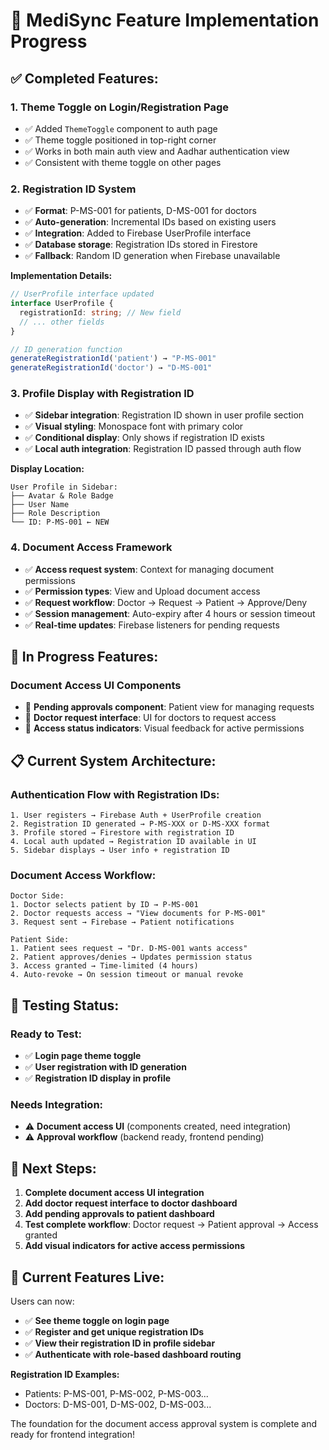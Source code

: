 # 🎯 MediSync Feature Implementation Progress

## ✅ **Completed Features:**

### 1. **Theme Toggle on Login/Registration Page**
- ✅ Added `ThemeToggle` component to auth page
- ✅ Theme toggle positioned in top-right corner
- ✅ Works in both main auth view and Aadhar authentication view
- ✅ Consistent with theme toggle on other pages

### 2. **Registration ID System**
- ✅ **Format**: P-MS-001 for patients, D-MS-001 for doctors
- ✅ **Auto-generation**: Incremental IDs based on existing users
- ✅ **Integration**: Added to Firebase UserProfile interface
- ✅ **Database storage**: Registration IDs stored in Firestore
- ✅ **Fallback**: Random ID generation when Firebase unavailable

**Implementation Details:**
```typescript
// UserProfile interface updated
interface UserProfile {
  registrationId: string; // New field
  // ... other fields
}

// ID generation function
generateRegistrationId('patient') → "P-MS-001"
generateRegistrationId('doctor') → "D-MS-001"
```

### 3. **Profile Display with Registration ID**
- ✅ **Sidebar integration**: Registration ID shown in user profile section
- ✅ **Visual styling**: Monospace font with primary color
- ✅ **Conditional display**: Only shows if registration ID exists
- ✅ **Local auth integration**: Registration ID passed through auth flow

**Display Location:**
```
User Profile in Sidebar:
├── Avatar & Role Badge
├── User Name
├── Role Description  
└── ID: P-MS-001 ← NEW
```

### 4. **Document Access Framework** 
- ✅ **Access request system**: Context for managing document permissions
- ✅ **Permission types**: View and Upload document access
- ✅ **Request workflow**: Doctor → Request → Patient → Approve/Deny
- ✅ **Session management**: Auto-expiry after 4 hours or session timeout
- ✅ **Real-time updates**: Firebase listeners for pending requests

## 🚧 **In Progress Features:**

### **Document Access UI Components**
- 📝 **Pending approvals component**: Patient view for managing requests
- 📝 **Doctor request interface**: UI for doctors to request access
- 📝 **Access status indicators**: Visual feedback for active permissions

## 📋 **Current System Architecture:**

### **Authentication Flow with Registration IDs:**
```
1. User registers → Firebase Auth + UserProfile creation
2. Registration ID generated → P-MS-XXX or D-MS-XXX format
3. Profile stored → Firestore with registration ID
4. Local auth updated → Registration ID available in UI
5. Sidebar displays → User info + registration ID
```

### **Document Access Workflow:**
```
Doctor Side:
1. Doctor selects patient by ID → P-MS-001
2. Doctor requests access → "View documents for P-MS-001"
3. Request sent → Firebase → Patient notifications

Patient Side: 
1. Patient sees request → "Dr. D-MS-001 wants access"
2. Patient approves/denies → Updates permission status
3. Access granted → Time-limited (4 hours)
4. Auto-revoke → On session timeout or manual revoke
```

## 🧪 **Testing Status:**

### **Ready to Test:**
- ✅ **Login page theme toggle**
- ✅ **User registration with ID generation**
- ✅ **Registration ID display in profile**

### **Needs Integration:**
- ⚠️ **Document access UI** (components created, need integration)
- ⚠️ **Approval workflow** (backend ready, frontend pending)

## 🎯 **Next Steps:**

1. **Complete document access UI integration**
2. **Add doctor request interface to doctor dashboard**
3. **Add pending approvals to patient dashboard**
4. **Test complete workflow**: Doctor request → Patient approval → Access granted
5. **Add visual indicators for active access permissions**

## 🚀 **Current Features Live:**

Users can now:
- ✅ **See theme toggle on login page**
- ✅ **Register and get unique registration IDs**
- ✅ **View their registration ID in profile sidebar**
- ✅ **Authenticate with role-based dashboard routing**

**Registration ID Examples:**
- Patients: P-MS-001, P-MS-002, P-MS-003...
- Doctors: D-MS-001, D-MS-002, D-MS-003...

The foundation for the document access approval system is complete and ready for frontend integration!
